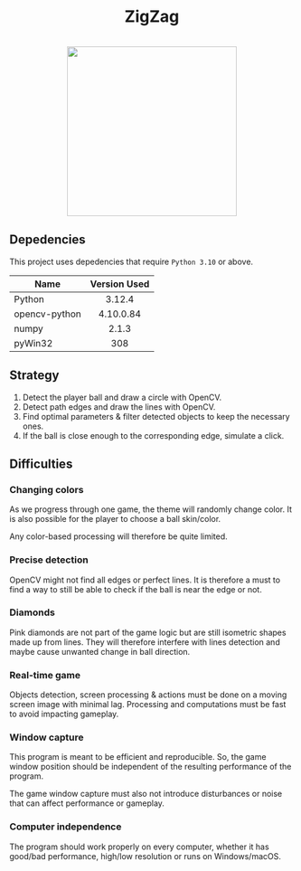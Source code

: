<h1 align="center">ZigZag</h1><br>
<div align="center">
<img src="https://play-lh.googleusercontent.com/6pyha8P40IH8Yn7ets-yr-sDmze-lif7Lh80ZMffdBojvhAtGTk88zHru3UHeipNhA" width="300" /><br>
</div>

## Depedencies

This project uses depedencies that require `Python 3.10` or above.

<div align="center">
  
|    **Name**    | **Version Used** |
|----------------|:----------------:|
| Python         | 3.12.4           |
| opencv-python  | 4.10.0.84        |
| numpy          | 2.1.3            |
| pyWin32        | 308              |
</div>

## Strategy

1. Detect the player ball and draw a circle with OpenCV.
2. Detect path edges and draw the lines with OpenCV.
3. Find optimal parameters & filter detected objects to keep the necessary ones.
4. If the ball is close enough to the corresponding edge, simulate a click.

## Difficulties

### Changing colors

As we progress through one game, the theme will randomly change color. It is also possible for the player to choose a ball skin/color.

Any color-based processing will therefore be quite limited.

### Precise detection

OpenCV might not find all edges or perfect lines. It is therefore a must to find a way to still be able to check if the ball is near the edge or not.

### Diamonds

Pink diamonds are not part of the game logic but are still isometric shapes made up from lines.
They will therefore interfere with lines detection and maybe cause unwanted change in ball direction.

### Real-time game

Objects detection, screen processing & actions must be done on a moving screen image with minimal lag.
Processing and computations must be fast to avoid impacting gameplay.

### Window capture

This program is meant to be efficient and reproducible. So, the game window position should be independent of the resulting performance of the program.

The game window capture must also not introduce disturbances or noise that can affect performance or gameplay.

### Computer independence

The program should work properly on every computer, whether it has good/bad performance, high/low resolution or runs on Windows/macOS.
